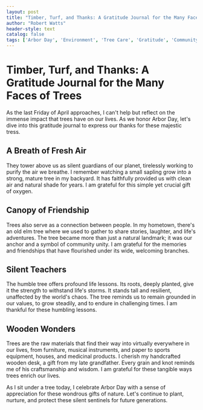```yaml
---
layout: post
title: "Timber, Turf, and Thanks: A Gratitude Journal for the Many Faces of Trees"
author: "Robert Watts"
header-style: text
catalog: false
tags: ['Arbor Day', 'Environment', 'Tree Care', 'Gratitude', 'Community', 'Nature', 'Ecosystem']
---
```


# Timber, Turf, and Thanks: A Gratitude Journal for the Many Faces of Trees

As the last Friday of April approaches, I can't help but reflect on the immense impact that trees have on our lives. As we honor Arbor Day, let's dive into this gratitude journal to express our thanks for these majestic tress.

## A Breath of Fresh Air
They tower above us as silent guardians of our planet, tirelessly working to purify the air we breathe. I remember watching a small sapling grow into a strong, mature tree in my backyard. It has faithfully provided us with clean air and natural shade for years. I am grateful for this simple yet crucial gift of oxygen.

## Canopy of Friendship
Trees also serve as a connection between people. In my hometown, there's an old elm tree where we used to gather to share stories, laughter, and life's adventures. The tree became more than just a natural landmark; it was our anchor and a symbol of community unity. I am grateful for the memories and friendships that have flourished under its wide, welcoming branches.

## Silent Teachers
The humble tree offers profound life lessons. Its roots, deeply planted, give it the strength to withstand life's storms. It stands tall and resilient, unaffected by the world's chaos. The tree reminds us to remain grounded in our values, to grow steadily, and to endure in challenging times. I am thankful for these humbling lessons.

## Wooden Wonders
Trees are the raw materials that find their way into virtually everywhere in our lives, from furniture, musical instruments, and paper to sports equipment, houses, and medicinal products. I cherish my handcrafted wooden desk, a gift from my late grandfather. Every grain and knot reminds me of his craftsmanship and wisdom. I am grateful for these tangible ways trees enrich our lives.

As I sit under a tree today, I celebrate Arbor Day with a sense of appreciation for these wondrous gifts of nature. Let's continue to plant, nurture, and protect these silent sentinels for future generations.
